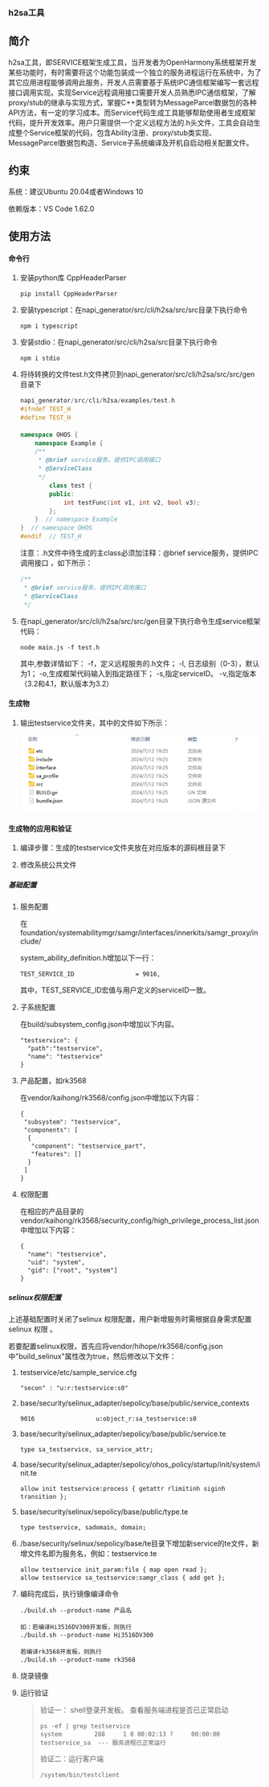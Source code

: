 ### h2sa工具

## 简介

h2sa工具，即SERVICE框架生成工具，当开发者为OpenHarmony系统框架开发某些功能时，有时需要将这个功能包装成一个独立的服务进程运行在系统中，为了其它应用进程能够调用此服务，开发人员需要基于系统IPC通信框架编写一套远程接口调用实现。实现Service远程调用接口需要开发人员熟悉IPC通信框架，了解proxy/stub的继承与实现方式，掌握C++类型转为MessageParcel数据包的各种API方法，有一定的学习成本。而Service代码生成工具能够帮助使用者生成框架代码，提升开发效率。用户只需提供一个定义远程方法的.h头文件，工具会自动生成整个Service框架的代码，包含Ability注册、proxy/stub类实现、MessageParcel数据包构造、Service子系统编译及开机自启动相关配置文件。

## 约束

系统：建议Ubuntu 20.04或者Windows 10

依赖版本：VS Code 1.62.0

## 使用方法

#### 命令行

1. 安装python库 CppHeaderParser

   ~~~
   pip install CppHeaderParser
   ~~~

2. 安装typescript：在napi_generator/src/cli/h2sa/src/src目录下执行命令

   ~~~
   npm i typescript
   ~~~

3. 安装stdio：在napi_generator/src/cli/h2sa/src目录下执行命令

   ~~~
   npm i stdio
   ~~~

4. 将待转换的文件test.h文件拷贝到napi_generator/src/cli/h2sa/src/src/gen目录下

   ~~~cpp
   napi_generator/src/cli/h2sa/examples/test.h
   #ifndef TEST_H
   #define TEST_H
   
   namespace OHOS {
       namespace Example {
       /**
        * @brief service服务，提供IPC调用接口
        * @ServiceClass
        */
           class test {
           public:
               int testFunc(int v1, int v2, bool v3);
           };
       }  // namespace Example
   }  // namespace OHOS
   #endif  // TEST_H
   ~~~

   注意：.h文件中待生成的主class必须加注释：@brief service服务，提供IPC调用接口 ，如下所示：

   ```cpp
   /**
    * @brief service服务，提供IPC调用接口
    * @ServiceClass
    */
   ```

5. 在napi_generator/src/cli/h2sa/src/src/gen目录下执行命令生成service框架代码：

   ~~~
   node main.js -f test.h
   ~~~

   其中,参数详情如下： -f，定义远程服务的.h文件； -l, 日志级别（0-3），默认为1； -o,生成框架代码输入到指定路径下； -s,指定serviceID。 -v,指定版本（3.2和4.1，默认版本为3.2） 

#### 生成物

1. 输出testservice文件夹，其中的文件如下所示：

   ![](./docs/figures/h2sa_outRes.png)

#### 生成物的应用和验证

1. 编译步骤：生成的testservice文件夹放在对应版本的源码根目录下

2.  修改系统公共文件

   ##### 基础配置

   1. 服务配置

      在foundation/systemabilitymgr/samgr/interfaces/innerkits/samgr_proxy/include/

      system_ability_definition.h增加以下一行：

      ```
      TEST_SERVICE_ID                 = 9016,
      ```

      其中，TEST_SERVICE_ID宏值与用户定义的serviceID一致。

   2. 子系统配置

      在build/subsystem_config.json中增加以下内容。

      ```
      "testservice": {
        "path":"testservice",
        "name": "testservice" 
      }
      ```

   3. 产品配置，如rk3568

      在vendor/kaihong/rk3568/config.json中增加以下内容：

      ```
      {  
       "subsystem": "testservice", 
       "components": [
        {
         "component": "testservice_part",
         "features": []
        }
       ]
      }
      ```

   4. 权限配置

      在相应的产品目录的vendor/kaihong/rk3568/security_config/high_privilege_process_list.json中增加以下内容：

      ```
      {
        "name": "testservice", 
        "uid": "system",
        "gid": ["root", "system"]
      }
      ```

   ##### selinux权限配置

   上述基础配置时关闭了selinux 权限配置，用户新增服务时需根据自身需求配置selinux 权限 。

   若要配置selinux权限，首先应将vendor/hihope/rk3568/config.json中"build_selinux"属性改为true，然后修改以下文件：

   1. testservice/etc/sample_service.cfg

      ```
      "secon" : "u:r:testservice:s0"
      ```

   2. base/security/selinux_adapter/sepolicy/base/public/service_contexts

      ```
      9016                 u:object_r:sa_testservice:s0
      ```

   3. base/security/selinux_adapter/sepolicy/base/public/service.te

      ```
      type sa_testservice, sa_service_attr;
      ```

   4. base/security/selinux_adapter/sepolicy/ohos_policy/startup/init/system/init.te

      ```
      allow init testservice:process { getattr rlimitinh siginh transition };
      ```

   5. base/security/selinux/sepolicy/base/public/type.te

      ```
      type testservice, sadomain, domain;
      ```

   6. /base/security/selinux/sepolicy/base/te目录下增加新service的te文件，新增文件名即为服务名，例如：testservice.te

      ```
      allow testservice init_param:file { map open read };
      allow testservice sa_testservice:samgr_class { add get };
      ```

3. 编码完成后，执行镜像编译命令

   ~~~
   ./build.sh --product-name 产品名
   
   如：若编译Hi3516DV300开发板，则执行
   ./build.sh --product-name Hi3516DV300
   
   若编译rk3568开发板，则执行
   ./build.sh --product-name rk3568
   ~~~

4. 烧录镜像

5. 运行验证

   > 验证一： shell登录开发板。 查看服务端进程是否已正常启动
   >
   > ~~~
   > ps -ef | grep testservice
   > system         288     1 0 00:02:13 ?     00:00:00 testservice_sa  --- 服务进程已正常运行
   > ~~~
   >
   > 验证二：运行客户端
   >
   > ~~~
   > /system/bin/testclient 
   > ~~~